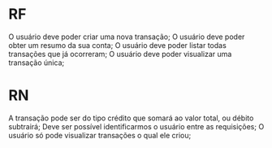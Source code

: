 # RF
 O usuário deve poder criar uma nova transação;
 O usuário deve poder obter um resumo da sua conta;
 O usuário deve poder listar todas transações que já ocorreram;
 O usuário deve poder visualizar uma transação única;

 # RN
 A transação pode ser do tipo crédito que somará ao valor total, ou débito subtrairá;
 Deve ser possível identificarmos o usuário entre as requisições;
 O usuário só pode visualizar transações o qual ele criou;
